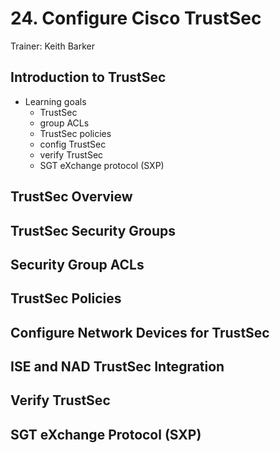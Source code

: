 # 24. Configure Cisco TrustSec

Trainer: Keith Barker


## Introduction to TrustSec

- Learning goals
  - TrustSec
  - group ACLs
  - TrustSec policies
  - config TrustSec
  - verify TrustSec
  - SGT eXchange protocol (SXP)



## TrustSec Overview




## TrustSec Security Groups




## Security Group ACLs




## TrustSec Policies




## Configure Network Devices for TrustSec




## ISE and NAD TrustSec Integration




## Verify TrustSec




## SGT eXchange Protocol (SXP)



